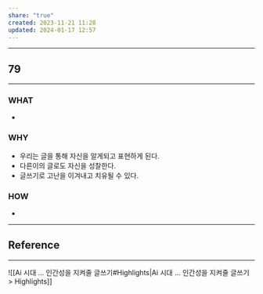 ```yaml
---
share: "true"
created: 2023-11-21 11:28
updated: 2024-01-17 12:57
---
```


---
## 79
---
### WHAT
- 
### WHY
- 우리는 글을 통해 자신을 알게되고 표현하게 된다.
- 다른이의 글로도 자신을 성찰한다.
- 글쓰기로 고난을 이겨내고 치유될 수 있다.
### HOW
- 
---


## Reference
---
![[Ai 시대 … 인간성을 지켜줄 글쓰기#Highlights|Ai 시대 … 인간성을 지켜줄 글쓰기 > Highlights]]
